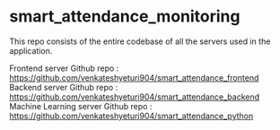 # smart_attendance_monitoring
This repo consists of the entire codebase of all the servers used in the application. 

Frontend server Github repo : https://github.com/venkateshyeturi904/smart_attendance_frontend  
Backend server Github repo : https://github.com/venkateshyeturi904/smart_attendance_backend   
Machine Learning server Github repo : https://github.com/venkateshyeturi904/smart_attendance_python
